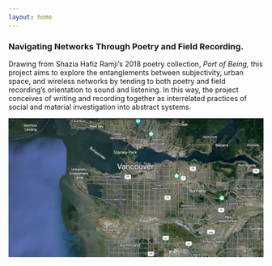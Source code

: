 ```yaml
---
layout: home
---
```

<h3>Navigating Networks Through Poetry and Field Recording.</h3>

Drawing from Shazia Hafiz Ramji’s 2018 poetry collection,<i> Port of Being,</i> this project aims to explore the entanglements between subjectivity, urban space, and wireless networks by tending to both poetry and field recording’s orientation to sound and listening. In this way, the project conceives of writing and recording together as interrelated practices of social and material investigation into abstract systems. 

![vancouver map - labels](/images/vancouver_map_labels.png)